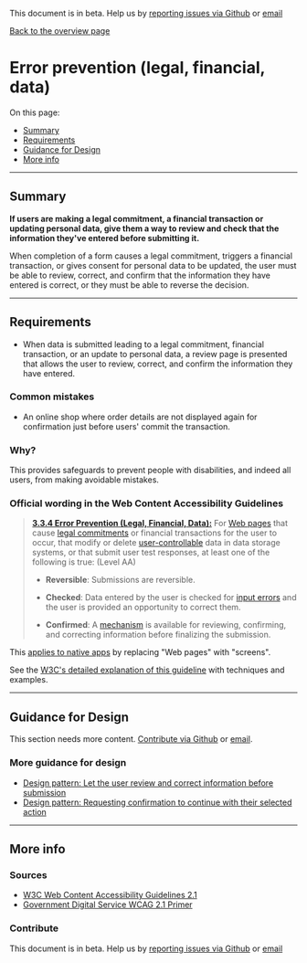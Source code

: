 This document is in beta. Help us by [reporting issues via Github](https://github.com/theappbusiness/accessibility-guidelines) or [email](mailto:a11y@kinandcarta.com)

[Back to the overview page](./../index.html)

# Error prevention (legal, financial, data)

On this page:
* [Summary](#summary)
* [Requirements](#requirements)
* [Guidance for Design](#guidance-for-design)
* [More info](#more-info)

---

## Summary

**If users are making a legal commitment, a financial transaction or updating personal data, give them a way to review and check that the information they've entered before submitting it.**

When completion of a form causes a legal commitment, triggers a financial transaction, or gives consent for personal data to be updated, the user must be able to review, correct, and confirm that the information they have entered is correct, or they must be able to reverse the decision.

---

## Requirements

*   When data is submitted leading to a legal commitment, financial transaction, or an update to personal data, a review page is presented that allows the user to review, correct, and confirm the information they have entered.

### Common mistakes

*   An online shop where order details are not displayed again for confirmation just before users' commit the transaction.

### Why?

This provides safeguards to prevent people with disabilities, and indeed all users, from making avoidable mistakes.

### Official wording in the Web Content Accessibility Guidelines

> [**3.3.4 Error Prevention (Legal, Financial, Data):**](https://www.w3.org/TR/UNDERSTANDING-WCAG20/minimize-error-reversible.html) For [Web pages](https://www.w3.org/TR/UNDERSTANDING-WCAG20/minimize-error-reversible.html#webpagedef) that cause [legal commitments](https://www.w3.org/TR/UNDERSTANDING-WCAG20/minimize-error-reversible.html#legalcommitmentsdef) or financial transactions for the user to occur, that modify or delete [user-controllable](https://www.w3.org/TR/UNDERSTANDING-WCAG20/minimize-error-reversible.html#user-controllabledef) data in data storage systems, or that submit user test responses, at least one of the following is true: (Level AA)
>
> * **Reversible**: Submissions are reversible.
> 
> * **Checked**: Data entered by the user is checked for [input errors](https://www.w3.org/TR/UNDERSTANDING-WCAG20/minimize-error-reversible.html#input-errordef) and the user is provided an opportunity to correct them.
>
> * **Confirmed**: A [mechanism](https://www.w3.org/TR/UNDERSTANDING-WCAG20/minimize-error-reversible.html#mechanismdef) is available for reviewing, confirming, and correcting information before finalizing the submission.

This [applies to native apps](https://www.w3.org/TR/wcag2ict/#minimize-error-reversible) by replacing "Web pages" with "screens".

See the [W3C's detailed explanation of this guideline](https://www.w3.org/TR/UNDERSTANDING-WCAG20/minimize-error-reversible.html) with techniques and examples.

---

## Guidance for Design

This section needs more content. [Contribute via Github](https://github.com/theappbusiness/accessibility-guidelines/) or [email](mailto:a11y@kinandcarta.com).

### More guidance for design

* [Design pattern: Let the user review and correct information before submission](https://www.w3.org/WAI/WCAG21/Techniques/general/G98)
* [Design pattern: Requesting confirmation to continue with their selected action](https://www.w3.org/WAI/WCAG21/Techniques/general/G168)

---

## More info

### Sources

* [W3C Web Content Accessibility Guidelines 2.1](https://www.w3.org/TR/WCAG21/)
* [Government Digital Service WCAG 2.1 Primer](https://alphagov.github.io/wcag-primer/)

### Contribute

This document is in beta. Help us by [reporting issues via Github](https://github.com/theappbusiness/accessibility-guidelines) or [email](mailto:a11y@kinandcarta.com)
